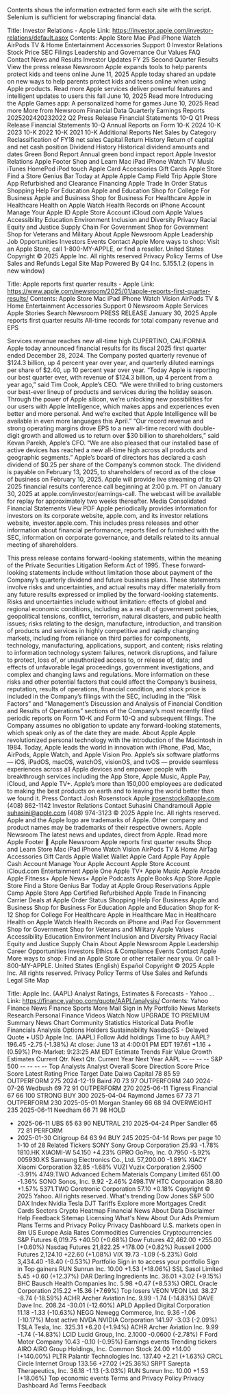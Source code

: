 Contents shows the information extracted form each site with the script. Selenium is sufficient for webscraping financial data.

Title: Investor Relations - Apple
Link: https://investor.apple.com/investor-relations/default.aspx
Contents: Apple
Store
Mac
iPad
iPhone
Watch
AirPods
TV & Home
Entertainment
Accessories
Support
0
Investor Relations
Stock Price
SEC Filings
Leadership and Governance
Our Values
FAQ
Contact
News and Results
Investor Updates
FY 25 Second Quarter Results
View the press release
Newsroom
Apple expands tools to help parents protect kids and teens online
June 11, 2025
Apple today shared an update on new ways to help parents protect kids and teens online when using Apple products.
Read more
Apple services deliver powerful features and intelligent updates to users this fall
June 10, 2025
Read more
Introducing the Apple Games app: A personalized home for games
June 10, 2025
Read more
More from Newsroom
Financial Data
Quarterly Earnings Reports
2025202420232022
Q2
Press Release
Financial Statements
10-Q
Q1
Press Release
Financial Statements
10-Q
Annual Reports on Form 10-K
2024 10-K
2023 10-K
2022 10-K
2021 10-K
Additional Reports
Net Sales by Category
Reclassification of FY18 net sales
Capital Return History
Return of capital and net cash position
Dividend History
Historical dividend amounts and dates
Green Bond Report
Annual green bond impact report
Apple
Investor Relations
Apple Footer
Shop and Learn
Mac
iPad
iPhone
Watch
TV
Music
iTunes
HomePod
iPod touch
Apple Card
Accessories
Gift Cards
Apple Store
Find a Store
Genius Bar
Today at Apple
Apple Camp
Field Trip
Apple Store App
Refurbished and Clearance
Financing
Apple Trade In
Order Status
Shopping Help
For Education
Apple and Education
Shop for College
For Business
Apple and Business
Shop for Business
For Healthcare
Apple in Healthcare
Health on Apple Watch
Health Records on iPhone
Account
Manage Your Apple ID
Apple Store Account
iCloud.com
Apple Values
Accessibility
Education
Environment
Inclusion and Diversity
Privacy
Racial Equity and Justice
Supply Chain
For Government
Shop for Government
Shop for Veterans and Military
About Apple
Newsroom
Apple Leadership
Job Opportunities
Investors
Events
Contact Apple
More ways to shop: Visit an Apple Store, call 1-800-MY-APPLE, or find a reseller.
United States
Copyright © 2025 Apple Inc. All rights reserved
Privacy Policy Terms of Use Sales and Refunds Legal Site Map
Powered By Q4 Inc. 5.155.1.2
(opens in new window)



Title: Apple reports first quarter results - Apple
Link: https://www.apple.com/newsroom/2025/01/apple-reports-first-quarter-results/
Contents: Apple
Store
Mac
iPad
iPhone
Watch
Vision
AirPods
TV & Home
Entertainment
Accessories
Support
0
Newsroom
Apple Services
Apple Stories
Search Newsroom
PRESS RELEASE
January 30, 2025
Apple reports first quarter results
All-time records for total company revenue and EPS

Services revenue reaches new all-time high
CUPERTINO, CALIFORNIA Apple today announced financial results for its fiscal 2025 first quarter ended December 28, 2024. The Company posted quarterly revenue of $124.3 billion, up 4 percent year over year, and quarterly diluted earnings per share of $2.40, up 10 percent year over year.
“Today Apple is reporting our best quarter ever, with revenue of $124.3 billion, up 4 percent from a year ago,” said Tim Cook, Apple’s CEO. “We were thrilled to bring customers our best-ever lineup of products and services during the holiday season. Through the power of Apple silicon, we’re unlocking new possibilities for our users with Apple Intelligence, which makes apps and experiences even better and more personal. And we’re excited that Apple Intelligence will be available in even more languages this April.”
“Our record revenue and strong operating margins drove EPS to a new all-time record with double-digit growth and allowed us to return over $30 billion to shareholders,” said Kevan Parekh, Apple’s CFO. “We are also pleased that our installed base of active devices has reached a new all-time high across all products and geographic segments.”
Apple’s board of directors has declared a cash dividend of $0.25 per share of the Company’s common stock. The dividend is payable on February 13, 2025, to shareholders of record as of the close of business on February 10, 2025.
Apple will provide live streaming of its Q1 2025 financial results conference call beginning at 2:00 p.m. PT on January 30, 2025 at apple.com/investor/earnings-call. The webcast will be available for replay for approximately two weeks thereafter.
Media
Consolidated Financial Statements
View PDF
Apple periodically provides information for investors on its corporate website, apple.com, and its investor relations website, investor.apple.com. This includes press releases and other information about financial performance, reports filed or furnished with the SEC, information on corporate governance, and details related to its annual meeting of shareholders.

This press release contains forward-looking statements, within the meaning of the Private Securities Litigation Reform Act of 1995. These forward-looking statements include without limitation those about payment of the Company’s quarterly dividend and future business plans. These statements involve risks and uncertainties, and actual results may differ materially from any future results expressed or implied by the forward-looking statements. Risks and uncertainties include without limitation: effects of global and regional economic conditions, including as a result of government policies, geopolitical tensions, conflict, terrorism, natural disasters, and public health issues; risks relating to the design, manufacture, introduction, and transition of products and services in highly competitive and rapidly changing markets, including from reliance on third parties for components, technology, manufacturing, applications, support, and content; risks relating to information technology system failures, network disruptions, and failure to protect, loss of, or unauthorized access to, or release of, data; and effects of unfavorable legal proceedings, government investigations, and complex and changing laws and regulations. More information on these risks and other potential factors that could affect the Company’s business, reputation, results of operations, financial condition, and stock price is included in the Company’s filings with the SEC, including in the “Risk Factors” and “Management’s Discussion and Analysis of Financial Condition and Results of Operations” sections of the Company’s most recently filed periodic reports on Form 10-K and Form 10-Q and subsequent filings. The Company assumes no obligation to update any forward-looking statements, which speak only as of the date they are made.
About Apple
Apple revolutionized personal technology with the introduction of the Macintosh in 1984. Today, Apple leads the world in innovation with iPhone, iPad, Mac, AirPods, Apple Watch, and Apple Vision Pro. Apple’s six software platforms — iOS, iPadOS, macOS, watchOS, visionOS, and tvOS — provide seamless experiences across all Apple devices and empower people with breakthrough services including the App Store, Apple Music, Apple Pay, iCloud, and Apple TV+. Apple’s more than 150,000 employees are dedicated to making the best products on earth and to leaving the world better than we found it.
Press Contact
Josh Rosenstock
Apple
jrosenstock@apple.com
(408) 862-1142
Investor Relations Contact
Suhasini Chandramouli
Apple
suhasini@apple.com
(408) 974-3123
© 2025 Apple Inc. All rights reserved. Apple and the Apple logo are trademarks of Apple. Other company and product names may be trademarks of their respective owners.
Apple Newsroom
The latest news and updates,
direct from Apple.
Read more
Apple Footer

Apple
Newsroom
Apple reports first quarter results
Shop and Learn
Store
Mac
iPad
iPhone
Watch
Vision
AirPods
TV & Home
AirTag
Accessories
Gift Cards
Apple Wallet
Wallet
Apple Card
Apple Pay
Apple Cash
Account
Manage Your Apple Account
Apple Store Account
iCloud.com
Entertainment
Apple One
Apple TV+
Apple Music
Apple Arcade
Apple Fitness+
Apple News+
Apple Podcasts
Apple Books
App Store
Apple Store
Find a Store
Genius Bar
Today at Apple
Group Reservations
Apple Camp
Apple Store App
Certified Refurbished
Apple Trade In
Financing
Carrier Deals at Apple
Order Status
Shopping Help
For Business
Apple and Business
Shop for Business
For Education
Apple and Education
Shop for K-12
Shop for College
For Healthcare
Apple in Healthcare
Mac in Healthcare
Health on Apple Watch
Health Records on iPhone and iPad
For Government
Shop for Government
Shop for Veterans and Military
Apple Values
Accessibility
Education
Environment
Inclusion and Diversity
Privacy
Racial Equity and Justice
Supply Chain
About Apple
Newsroom
Apple Leadership
Career Opportunities
Investors
Ethics & Compliance
Events
Contact Apple
More ways to shop: Find an Apple Store or other retailer near you. Or call 1-800-MY-APPLE.
United States (English) Español
Copyright © 2025 Apple Inc. All rights reserved.
Privacy Policy Terms of Use Sales and Refunds Legal Site Map



Title: Apple Inc. (AAPL) Analyst Ratings, Estimates & Forecasts - Yahoo ...
Link: https://finance.yahoo.com/quote/AAPL/analysis/
Contents: Yahoo Finance
News
Finance
Sports
More
Mail
Sign in
My Portfolio
News
Markets
Research
Personal Finance
Videos
Watch Now
UPGRADE TO PREMIUM
Summary
News
Chart
Community
Statistics
Historical Data
Profile
Financials
Analysis
Options
Holders
Sustainability
NasdaqGS - Delayed Quote
•
USD
Apple Inc. (AAPL)
Follow
Add holdings
Time to buy AAPL?
196.45
-2.75
(-1.38%)
At close: June 13 at 4:00:01 PM EDT
197.61
+1.16
+(0.59%)
Pre-Market: 9:23:25 AM EDT
Estimate Trends
Fair Value
Growth Estimates
Current Qtr. Next Qtr. Current Year Next Year
AAPL -- -- -- --
S&P 500 -- -- -- --
Top Analysts
Analyst
Overall Score
Direction Score
Price Score
Latest Rating
Price Target
Date
Daiwa Capital
78
85
59
OUTPERFORM
275 2024-12-19
Baird
70
73
97
OUTPERFORM
240 2024-07-26
Wedbush
69
72
91
OUTPERFORM
270 2025-06-11
Tigress Financial
67
66
100
STRONG BUY
300 2025-04-04
Raymond James
67
73
71
OUTPERFORM
230 2025-05-01
Morgan Stanley
66
68
94
OVERWEIGHT
235 2025-06-11
Needham
66
71
98
HOLD
- 2025-06-11
UBS
65
63
90
NEUTRAL
210 2025-04-24
Piper Sandler
65
72
81
PERFORM
- 2025-01-30
Citigroup
64
63
94
BUY
245 2025-04-14
Rows per page
10
1-10 of 28
Related Tickers
SONY
Sony Group Corporation
25.93
-1.78%
  1810.HK
XIAOMI-W
54.150
+4.23%
  GPRO
GoPro, Inc.
0.7950
-5.92%
  005930.KS
Samsung Electronics Co., Ltd.
57,200.00
-1.89%
  XIACY
Xiaomi Corporation
32.85
-1.68%
  VUZI
Vuzix Corporation
2.9500
-3.91%
  4749.TWO
Advanced Echem Materials Company Limited
651.00
-1.36%
  SONO
Sonos, Inc.
9.92
-2.46%
  2498.TW
HTC Corporation
38.80
+1.57%
  5371.TWO
Coretronic Corporation
57.10
+0.18%
  Copyright © 2025 Yahoo. All rights reserved.
What's trending
Dow Jones
S&P 500
DAX Index
Nvidia
Tesla
DJT
Tariffs
Explore more
Mortgages
Credit Cards
Sectors
Crypto Heatmap
Financial News
About
Data Disclaimer
Help
Feedback
Sitemap
Licensing
What's New
About Our Ads
Premium Plans
Terms
and
Privacy Policy
Privacy Dashboard
U.S. markets open in 8m
US
Europe
Asia
Rates
Commodities
Currencies
Cryptocurrencies
S&P Futures
6,019.75
+40.50
(+0.68%)
Dow Futures
42,462.00
+255.00
(+0.60%)
Nasdaq Futures
21,822.25
+178.00
(+0.82%)
Russell 2000 Futures
2,124.10
+22.60
(+1.08%)
VIX
19.73
-1.09
(-5.23%)
Gold
3,434.40
-18.40
(-0.53%)
Portfolio
Sign in to access your portfolio
Sign in
Top gainers
RUN
Sunrun Inc.
10.00
+1.53
(+18.06%)
SSL
Sasol Limited
5.45
+0.60
(+12.37%)
DAR
Darling Ingredients Inc.
36.01
+3.02
(+9.15%)
BHC
Bausch Health Companies Inc.
5.98
+0.47
(+8.53%)
ORCL
Oracle Corporation
215.22
+15.36
(+7.69%)
Top losers
VEON
VEON Ltd.
38.27
-8.74
(-18.59%)
ACHR
Archer Aviation Inc.
9.99
-1.74
(-14.83%)
DAVE
Dave Inc.
208.24
-30.01
(-12.60%)
APLD
Applied Digital Corporation
11.18
-1.33
(-10.63%)
NEGG
Newegg Commerce, Inc.
9.36
-1.06
(-10.17%)
Most active
NVDA
NVIDIA Corporation
141.97
-3.03
(-2.09%)
TSLA
Tesla, Inc.
325.31
+6.20
(+1.94%)
ACHR
Archer Aviation Inc.
9.99
-1.74
(-14.83%)
LCID
Lucid Group, Inc.
2.1000
-0.0600
(-2.78%)
F
Ford Motor Company
10.43
-0.10
(-0.95%)
Earnings events
Trending tickers
AIRO
AIRO Group Holdings, Inc. Common Stock
24.00
+14.00
(+140.00%)
PLTR
Palantir Technologies Inc.
137.40
+2.21
(+1.63%)
CRCL
Circle Internet Group
133.56
+27.02
(+25.36%)
SRPT
Sarepta Therapeutics, Inc.
36.18
-1.13
(-3.03%)
RUN
Sunrun Inc.
10.00
+1.53
(+18.06%)
Top economic events
Terms
and
Privacy Policy
Privacy Dashboard
Ad Terms
Feedback